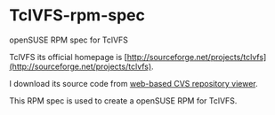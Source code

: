 # TclVFS-rpm-spec

openSUSE RPM spec for TclVFS

TclVFS its official homepage is
[http://sourceforge.net/projects/tclvfs](http://sourceforge.net/projects/tclvfs).

I download its source code from
[web-based CVS repository viewer](http://tclvfs.cvs.sourceforge.net/viewvc/tclvfs/tclvfs/).

This RPM spec is used to create a openSUSE RPM for TclVFS.

